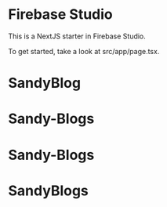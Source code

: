 # Firebase Studio

This is a NextJS starter in Firebase Studio.

To get started, take a look at src/app/page.tsx.
# SandyBlog
# Sandy-Blogs
# Sandy-Blogs
# SandyBlogs
